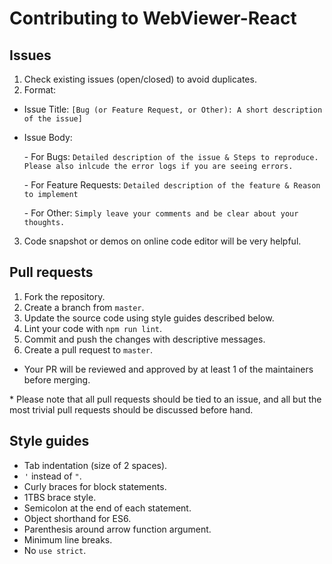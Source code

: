 # Contributing to WebViewer-React

## Issues
1. Check existing issues (open/closed) to avoid duplicates.
2. Format: 
- Issue Title: `[Bug (or Feature Request, or Other): A short description of the issue]`
- Issue Body: 

  \- For Bugs: `Detailed description of the issue & Steps to reproduce. Please also inlcude the error logs if you are seeing errors.`

  \- For Feature Requests: `Detailed description of the feature & Reason to implement`

  \- For Other: `Simply leave your comments and be clear about your thoughts.`
3. Code snapshot or demos on online code editor will be very helpful.

## Pull requests
1. Fork the repository.
2. Create a branch from `master`.
3. Update the source code using style guides described below.
4. Lint your code with `npm run lint`.
5. Commit and push the changes with descriptive messages.
6. Create a pull request to `master`.
* Your PR will be reviewed and approved by at least 1 of the maintainers before merging.

\* Please note that all pull requests should be tied to an issue, and all but the most trivial pull requests should be discussed before hand.

## Style guides
- Tab indentation (size of 2 spaces).
- `'` instead of `"`.
- Curly braces for block statements.
- 1TBS brace style.
- Semicolon at the end of each statement.
- Object shorthand for ES6.
- Parenthesis around arrow function argument.
- Minimum line breaks.
- No `use strict`.